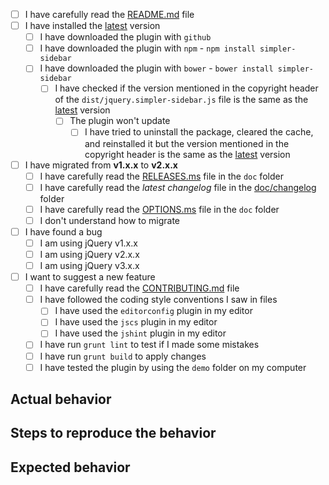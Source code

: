 <!--
  Thank you for considering to file a bug!
  Please, before submitting your issue, answer the questions.
  You can convert `[ ]` into `[x]` to check boxes or you can submit and check them later.
  If there is no need to answer the questions, be sure to be as detailed as possible.

  Remove this header
-->

- [ ] I have carefully read the [README.md](https://github.com/simple-sidebar/simpler-sidebar/blob/master/README.md) file
- [ ] I have installed the [latest](https://github.com/simple-sidebar/simpler-sidebar/releases/latest) version
  - [ ] I have downloaded the plugin with `github`
  - [ ] I have downloaded the plugin with `npm` - `npm install simpler-sidebar`
  - [ ] I have downloaded the plugin with `bower` - `bower install simpler-sidebar`
    - [ ] I have checked if the version mentioned in the copyright header of the `dist/jquery.simpler-sidebar.js` file is the same as the [latest](https://github.com/simple-sidebar/simpler-sidebar/releases/latest) version
      - [ ] The plugin won't update
        - [ ] I have tried to uninstall the package, cleared the cache, and reinstalled it but the version mentioned in the copyright header is the same as the [latest](https://github.com/simple-sidebar/simpler-sidebar/releases/latest) version
- [ ] I have migrated from **v1.x.x** to **v2.x.x**
  - [ ] I have carefully read the [RELEASES.ms](https://github.com/simple-sidebar/simpler-sidebar/blob/master/doc/RELEASES.md) file in the `doc` folder
  - [ ] I have carefully read the *latest changelog* file in the [doc/changelog](https://github.com/simple-sidebar/simpler-sidebar/tree/master/doc/changelogs) folder
  - [ ] I have carefully read the [OPTIONS.ms](https://github.com/simple-sidebar/simpler-sidebar/blob/master/doc/OPTIONS.md) file in the `doc` folder
  - [ ] I don't understand how to migrate
- [ ] I have found a bug
  - [ ] I am using jQuery v1.x.x
  - [ ] I am using jQuery v2.x.x
  - [ ] I am using jQuery v3.x.x
- [ ] I want to suggest a new feature
  - [ ] I have carefully read the [CONTRIBUTING.md](https://github.com/simple-sidebar/simpler-sidebar/blob/master/CONTRIBUTING.md) file
  - [ ] I have followed the coding style conventions I saw in files
    - [ ] I have used the `editorconfig` plugin in my editor
    - [ ] I have used the `jscs` plugin in my editor
    - [ ] I have used the `jshint` plugin in my editor
  - [ ] I have run `grunt lint` to test if I made some mistakes
  - [ ] I have run `grunt build` to apply changes
  - [ ] I have tested the plugin by using the `demo` folder on my computer

## Actual behavior

## Steps to reproduce the behavior

## Expected behavior
